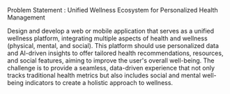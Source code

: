 Problem Statement : Unified Wellness Ecosystem for Personalized Health Management

Design and develop a web or mobile application that serves as a unified wellness platform, integrating multiple aspects of health and wellness (physical, mental, and social). This platform should use personalized data and AI-driven insights to offer tailored health recommendations, resources, and social features, aiming to improve the user's overall well-being. The challenge is to provide a seamless, data-driven experience that not only tracks traditional health metrics but also includes social and mental well-being indicators to create a holistic approach to wellness.
